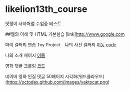 # likelion13th_course
멋쟁이 사자처럼 수업중 테스트

##웹의 이해 및 HTML 기본실습
 [link]http://www.google.com

마이 갤러리 연습
Toy Project - 나의 사진 갤러리 [이동](https://jinga80.github.io/likelion13th_course/css_practice/14_img_galley.html) [code](https://github.com/jinga80/likelion13th_course/blob/117a41a92d4bb75fd7bd23e8db9e76c15004341d/css_practice/14_img_galley.html)

나의 소개 페이지 
[이동](https://jinga80.github.io/likelion13th_course/jin_homepage/index.html)

영화 댓글 크롤링
[코드](https://github.com/jinga80/likelion13th_course/web_data/12_multipage.py)

네이버 영화 인질 댓글 50페이지 시각화(워드클라우드)
(https://octodex.github.com/images/yaktocat.png)
